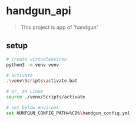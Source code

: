 # handgun_api

> This project is app of 'handgun'

## setup

``` bash
# create virtualenviron
python3 -m venv venv

# activate
.\venv\Scripts\activate.bat

# or, on Linux
source ./venv/Scripts/activate

# set below environs
set HUNFGUN_CONFIG_PATH=%CD%\handgun_config.yml
```